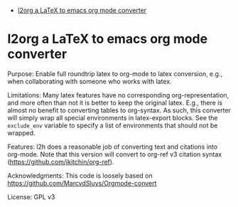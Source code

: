 - [l2org a LaTeX to emacs org mode converter](#orgbe76677)


<a id="orgbe76677"></a>

# l2org a LaTeX to emacs org mode converter

Purpose: Enable full roundtrip latex to org-mode to latex conversion, e.g., when collaborating with someone who works with latex.

Limitations: Many latex features have no corresponding org-representation, and more often than not it is better to keep the original latex. E.g., there is almost no benefit to converting tables to org-syntax. As such, this converter will simply wrap all special environments in latex-export blocks. See the `exclude_env` variable to specify a list of environments that should not be wrapped.

Features: l2h does a reasonable job of converting text and citations into org-mode. Note that this version will convert to org-ref v3 citation syntax (<https://github.com/jkitchin/org-ref>).

Acknowledgments: This code is loosely based on <https://github.com/MarcvdSluys/Orgmode-convert>

License: GPL v3